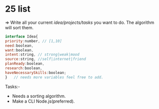 # 25 list

=> Write all your current _idea/projects/tasks_ you want to do. The algorithm will sort them.

```js
interface Idea{
priority:number, // [1,10]
need:boolean,
want:boolean,
intent:string, // strong|weak|mood
source:string, //self|internet|friend
planReady:boolean,
research:boolean,
haveNecessarySkills:boolean;
}   // needs more variables feel free to add.
```

  Tasks:-
- Needs a sorting algorithm.
- Make a CLI Node.js(preferred).
